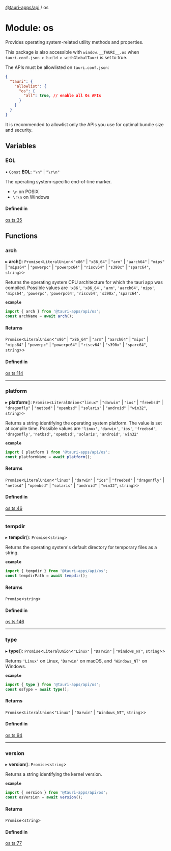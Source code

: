 [@tauri-apps/api](../README.md) / os

# Module: os

Provides operating system-related utility methods and properties.

This package is also accessible with `window.__TAURI__.os` when `tauri.conf.json > build > withGlobalTauri` is set to true.

The APIs must be allowlisted on `tauri.conf.json`:
```json
{
  "tauri": {
    "allowlist": {
      "os": {
        "all": true, // enable all Os APIs
      }
    }
  }
}
```
It is recommended to allowlist only the APIs you use for optimal bundle size and security.

## Variables

### EOL

• `Const` **EOL**: ``"\n"`` \| ``"\r\n"``

The operating system-specific end-of-line marker.
- `\n` on POSIX
- `\r\n` on Windows

#### Defined in

[os.ts:35](https://github.com/tauri-apps/tauri/blob/dc432ef/tooling/api/src/os.ts#L35)

## Functions

### arch

▸ **arch**(): `Promise`<`LiteralUnion`<``"x86"`` \| ``"x86_64"`` \| ``"arm"`` \| ``"aarch64"`` \| ``"mips"`` \| ``"mips64"`` \| ``"powerpc"`` \| ``"powerpc64"`` \| ``"riscv64"`` \| ``"s390x"`` \| ``"sparc64"``, `string`\>\>

Returns the operating system CPU architecture for which the tauri app was compiled.
Possible values are `'x86'`, `'x86_64'`, `'arm'`, `'aarch64'`, `'mips'`, `'mips64'`, `'powerpc'`, `'powerpc64'`, `'riscv64'`, `'s390x'`, `'sparc64'`.

**`example`**
```typescript
import { arch } from '@tauri-apps/api/os';
const archName = await arch();
```

#### Returns

`Promise`<`LiteralUnion`<``"x86"`` \| ``"x86_64"`` \| ``"arm"`` \| ``"aarch64"`` \| ``"mips"`` \| ``"mips64"`` \| ``"powerpc"`` \| ``"powerpc64"`` \| ``"riscv64"`` \| ``"s390x"`` \| ``"sparc64"``, `string`\>\>

#### Defined in

[os.ts:114](https://github.com/tauri-apps/tauri/blob/dc432ef/tooling/api/src/os.ts#L114)

___

### platform

▸ **platform**(): `Promise`<`LiteralUnion`<``"linux"`` \| ``"darwin"`` \| ``"ios"`` \| ``"freebsd"`` \| ``"dragonfly"`` \| ``"netbsd"`` \| ``"openbsd"`` \| ``"solaris"`` \| ``"android"`` \| ``"win32"``, `string`\>\>

Returns a string identifying the operating system platform.
The value is set at compile time. Possible values are `'linux'`, `'darwin'`, `'ios'`, `'freebsd'`, `'dragonfly'`, `'netbsd'`, `'openbsd'`, `'solaris'`, `'android'`, `'win32'`

**`example`**
```typescript
import { platform } from '@tauri-apps/api/os';
const platformName = await platform();
```

#### Returns

`Promise`<`LiteralUnion`<``"linux"`` \| ``"darwin"`` \| ``"ios"`` \| ``"freebsd"`` \| ``"dragonfly"`` \| ``"netbsd"`` \| ``"openbsd"`` \| ``"solaris"`` \| ``"android"`` \| ``"win32"``, `string`\>\>

#### Defined in

[os.ts:46](https://github.com/tauri-apps/tauri/blob/dc432ef/tooling/api/src/os.ts#L46)

___

### tempdir

▸ **tempdir**(): `Promise`<`string`\>

Returns the operating system's default directory for temporary files as a string.

**`example`**
```typescript
import { tempdir } from '@tauri-apps/api/os';
const tempdirPath = await tempdir();
```

#### Returns

`Promise`<`string`\>

#### Defined in

[os.ts:146](https://github.com/tauri-apps/tauri/blob/dc432ef/tooling/api/src/os.ts#L146)

___

### type

▸ **type**(): `Promise`<`LiteralUnion`<``"Linux"`` \| ``"Darwin"`` \| ``"Windows_NT"``, `string`\>\>

Returns `'Linux'` on Linux, `'Darwin'` on macOS, and `'Windows_NT'` on Windows.

**`example`**
```typescript
import { type } from '@tauri-apps/api/os';
const osType = await type();
```

#### Returns

`Promise`<`LiteralUnion`<``"Linux"`` \| ``"Darwin"`` \| ``"Windows_NT"``, `string`\>\>

#### Defined in

[os.ts:94](https://github.com/tauri-apps/tauri/blob/dc432ef/tooling/api/src/os.ts#L94)

___

### version

▸ **version**(): `Promise`<`string`\>

Returns a string identifying the kernel version.

**`example`**
```typescript
import { version } from '@tauri-apps/api/os';
const osVersion = await version();
```

#### Returns

`Promise`<`string`\>

#### Defined in

[os.ts:77](https://github.com/tauri-apps/tauri/blob/dc432ef/tooling/api/src/os.ts#L77)
